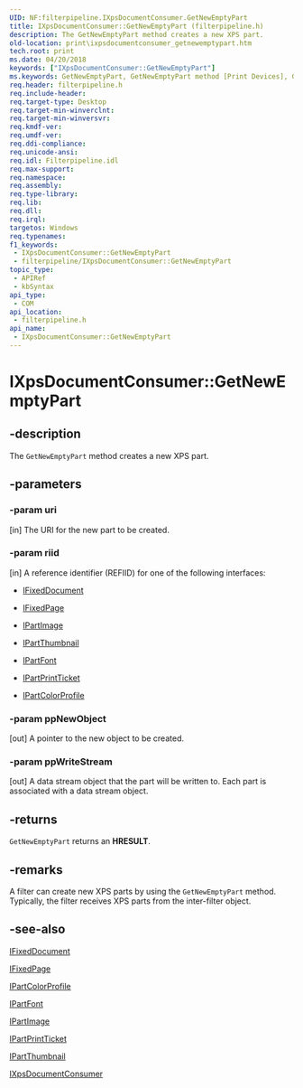 ```yaml
---
UID: NF:filterpipeline.IXpsDocumentConsumer.GetNewEmptyPart
title: IXpsDocumentConsumer::GetNewEmptyPart (filterpipeline.h)
description: The GetNewEmptyPart method creates a new XPS part.
old-location: print\ixpsdocumentconsumer_getnewemptypart.htm
tech.root: print
ms.date: 04/20/2018
keywords: ["IXpsDocumentConsumer::GetNewEmptyPart"]
ms.keywords: GetNewEmptyPart, GetNewEmptyPart method [Print Devices], GetNewEmptyPart method [Print Devices],IXpsDocumentConsumer interface, IXpsDocumentConsumer interface [Print Devices],GetNewEmptyPart method, IXpsDocumentConsumer.GetNewEmptyPart, IXpsDocumentConsumer::GetNewEmptyPart, filterpipeline/IXpsDocumentConsumer::GetNewEmptyPart, filterpipeline_c4770528-f57a-4197-b60b-5b780d5e7752.xml, print.ixpsdocumentconsumer_getnewemptypart
req.header: filterpipeline.h
req.include-header: 
req.target-type: Desktop
req.target-min-winverclnt: 
req.target-min-winversvr: 
req.kmdf-ver: 
req.umdf-ver: 
req.ddi-compliance: 
req.unicode-ansi: 
req.idl: Filterpipeline.idl
req.max-support: 
req.namespace: 
req.assembly: 
req.type-library: 
req.lib: 
req.dll: 
req.irql: 
targetos: Windows
req.typenames: 
f1_keywords:
 - IXpsDocumentConsumer::GetNewEmptyPart
 - filterpipeline/IXpsDocumentConsumer::GetNewEmptyPart
topic_type:
 - APIRef
 - kbSyntax
api_type:
 - COM
api_location:
 - filterpipeline.h
api_name:
 - IXpsDocumentConsumer::GetNewEmptyPart
---
```


# IXpsDocumentConsumer::GetNewEmptyPart


## -description

The <code>GetNewEmptyPart</code> method creates a new XPS part.

## -parameters

### -param uri 

[in]
The URI for the new part to be created.

### -param riid 

[in]
A reference identifier (REFIID) for one of the following interfaces: 

<ul>
<li>

<a href="/windows-hardware/drivers/ddi/filterpipeline/nn-filterpipeline-ifixeddocument">IFixedDocument</a>


</li>
<li>

<a href="/windows-hardware/drivers/ddi/filterpipeline/nn-filterpipeline-ifixedpage">IFixedPage</a>


</li>
<li>

<a href="/windows-hardware/drivers/ddi/filterpipeline/nn-filterpipeline-ipartimage">IPartImage</a>


</li>
<li>

<a href="/windows-hardware/drivers/ddi/filterpipeline/nn-filterpipeline-ipartthumbnail">IPartThumbnail</a>


</li>
<li>

<a href="/windows-hardware/drivers/ddi/filterpipeline/nn-filterpipeline-ipartfont">IPartFont</a>


</li>
<li>

<a href="/windows-hardware/drivers/ddi/filterpipeline/nn-filterpipeline-ipartprintticket">IPartPrintTicket</a>


</li>
<li>

<a href="/windows-hardware/drivers/ddi/filterpipeline/nn-filterpipeline-ipartcolorprofile">IPartColorProfile</a>


</li>
</ul>

### -param ppNewObject 

[out]
A pointer to the new object to be created.

### -param ppWriteStream 

[out]
A data stream object that the part will be written to. Each part is associated with a data stream object.

## -returns

<code>GetNewEmptyPart</code> returns an <b>HRESULT</b>.

## -remarks

A filter can create new XPS parts by using the <code>GetNewEmptyPart</code> method. Typically, the filter receives XPS parts from the inter-filter object.

## -see-also

<a href="/windows-hardware/drivers/ddi/filterpipeline/nn-filterpipeline-ifixeddocument">IFixedDocument</a>



<a href="/windows-hardware/drivers/ddi/filterpipeline/nn-filterpipeline-ifixedpage">IFixedPage</a>



<a href="/windows-hardware/drivers/ddi/filterpipeline/nn-filterpipeline-ipartcolorprofile">IPartColorProfile</a>



<a href="/windows-hardware/drivers/ddi/filterpipeline/nn-filterpipeline-ipartfont">IPartFont</a>



<a href="/windows-hardware/drivers/ddi/filterpipeline/nn-filterpipeline-ipartimage">IPartImage</a>



<a href="/windows-hardware/drivers/ddi/filterpipeline/nn-filterpipeline-ipartprintticket">IPartPrintTicket</a>



<a href="/windows-hardware/drivers/ddi/filterpipeline/nn-filterpipeline-ipartthumbnail">IPartThumbnail</a>



<a href="/windows-hardware/drivers/ddi/filterpipeline/nn-filterpipeline-ixpsdocumentconsumer">IXpsDocumentConsumer</a>

